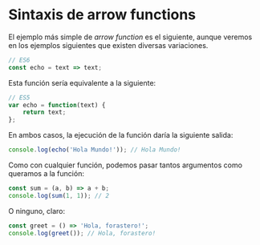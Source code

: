 # Sintaxis de arrow functions

El ejemplo más simple de *arrow function* es el siguiente, aunque veremos en los ejemplos siguientes que existen diversas variaciones.

```javascript
// ES6
const echo = text => text;
```

Esta función sería equivalente a la siguiente:

```javascript
// ES5
var echo = function(text) {
    return text;
};
```

En ambos casos, la ejecución de la función daría la siguiente salida:

```javascript
console.log(echo('Hola Mundo!')); // Hola Mundo!
```

Como con cualquier función, podemos pasar tantos argumentos como queramos a la función:

```javascript
const sum = (a, b) => a + b;
console.log(sum(1, 1)); // 2
```

O ninguno, claro:

```javascript
const greet = () => 'Hola, forastero!';
console.log(greet()); // Hola, forastero!
```